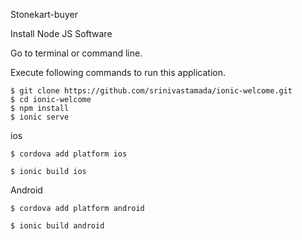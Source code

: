 Stonekart-buyer

Install Node JS Software

Go to terminal or command line.

Execute following commands to run this application.


```
$ git clone https://github.com/srinivastamada/ionic-welcome.git
$ cd ionic-welcome
$ npm install
$ ionic serve

```

ios
```
$ cordova add platform ios

$ ionic build ios

```

Android
```
$ cordova add platform android

$ ionic build android

```
